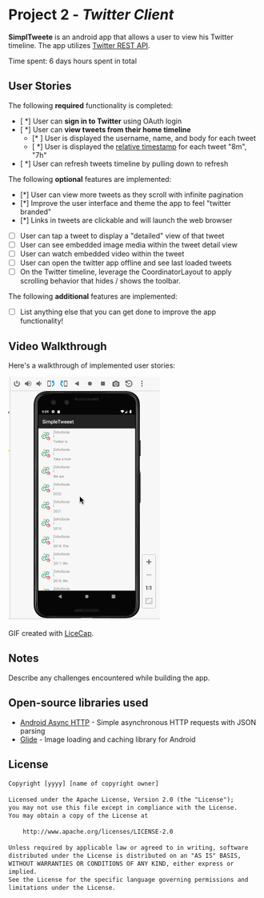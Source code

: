 # Project 2 - *Twitter Client*

**SimplTweete** is an android app that allows a user to view his Twitter timeline. The app utilizes [Twitter REST API](https://dev.twitter.com/rest/public).

Time spent: 6 days hours spent in total

## User Stories

The following **required** functionality is completed:

- [ *] User can **sign in to Twitter** using OAuth login
- [ *]	User can **view tweets from their home timeline**
  - [* ] User is displayed the username, name, and body for each tweet
  - [ *] User is displayed the [relative timestamp](https://gist.github.com/nesquena/f786232f5ef72f6e10a7) for each tweet "8m", "7h"
- [ *] User can refresh tweets timeline by pulling down to refresh

The following **optional** features are implemented:

- [*] User can view more tweets as they scroll with infinite pagination
- [*] Improve the user interface and theme the app to feel "twitter branded"
- [*] Links in tweets are clickable and will launch the web browser
- [ ] User can tap a tweet to display a "detailed" view of that tweet
- [ ] User can see embedded image media within the tweet detail view
- [ ] User can watch embedded video within the tweet
- [ ] User can open the twitter app offline and see last loaded tweets
- [ ] On the Twitter timeline, leverage the CoordinatorLayout to apply scrolling behavior that hides / shows the toolbar.

The following **additional** features are implemented:

- [ ] List anything else that you can get done to improve the app functionality!

## Video Walkthrough

Here's a walkthrough of implemented user stories:

<img src= 'Walkthrough_unit3.gif' />

GIF created with [LiceCap](http://www.cockos.com/licecap/).

## Notes

Describe any challenges encountered while building the app.

## Open-source libraries used

- [Android Async HTTP](https://github.com/codepath/CPAsyncHttpClient) - Simple asynchronous HTTP requests with JSON parsing
- [Glide](https://github.com/bumptech/glide) - Image loading and caching library for Android

## License

    Copyright [yyyy] [name of copyright owner]

    Licensed under the Apache License, Version 2.0 (the "License");
    you may not use this file except in compliance with the License.
    You may obtain a copy of the License at

        http://www.apache.org/licenses/LICENSE-2.0

    Unless required by applicable law or agreed to in writing, software
    distributed under the License is distributed on an "AS IS" BASIS,
    WITHOUT WARRANTIES OR CONDITIONS OF ANY KIND, either express or implied.
    See the License for the specific language governing permissions and
    limitations under the License.
